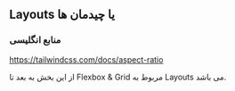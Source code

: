 ## Layouts یا چیدمان ها

### منابع انگلیسی

https://tailwindcss.com/docs/aspect-ratio

از این بخش به بعد تا Flexbox & Grid مربوط به Layouts می باشد.
